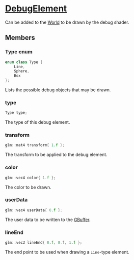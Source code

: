 # [DebugElement](DebugElement.hpp)

Can be added to the [World](../World.md) to be drawn by the debug shader.

## Members

### Type enum

```cpp
enum class Type {
	Line,
	Sphere,
	Box
};
```

Lists the possible debug objects that may be drawn.

### type

```cpp
Type type;
```

The type of this debug element.

### transform

```cpp
glm::mat4 transform{ 1.f };
```

The transform to be applied to the debug element.

### color

```cpp
glm::vec4 color{ 1.f };
```

The color to be drawn.

### userData

```cpp
glm::vec4 userData{ 0.f };
```

The user data to be written to the [GBuffer](../impl/GBuffer.md).

### lineEnd

```cpp
glm::vec3 lineEnd{ 0.f, 0.f, 1.f };
```

The end point to be used when drawing a `Line`-type element.